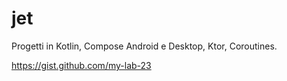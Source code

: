 # jet

Progetti in Kotlin, Compose Android e Desktop, Ktor, Coroutines.

https://gist.github.com/my-lab-23
